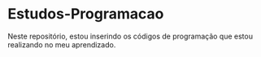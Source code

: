 # Estudos-Programacao

Neste repositório, estou inserindo os códigos de programação que estou realizando no meu aprendizado.


